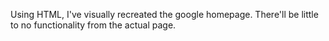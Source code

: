Using HTML, I've visually recreated the google homepage.
There'll be little to no functionality from the actual page.
